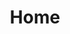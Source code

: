 ---
title: Home
heroText: Hero
tagline: Some tagline
actionText: Go To Github
actionLink: https://github.com/bencodezen/vuepress-blog-boilerplate
features:
- 
    title: Feature 1
    details: Feature Details
- 
    title: Feature 2
    details: Feature Details
- 
    title: Feature 3
    details: Feature Details
footer: This is a footer
---
